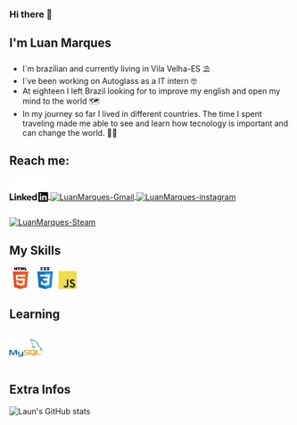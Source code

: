 ### Hi there 👋
## I'm Luan Marques
- I`m brazilian and currently living in Vila Velha-ES :parasol_on_ground:
- I`ve been working on Autoglass as a IT intern :nerd_face:
- At eighteen I left Brazil looking for to improve my english and open my mind to the world :world_map:
- In my journey so far I lived in different countries. The time I spent traveling made me able to see and learn how tecnology is important and can change the world.  :flight_departure::flight_arrival:

## Reach me:
<a href=https://www.linkedin.com/in/luan-marques-0154b313b/ target="_blank">
<img align="center" alt="LuanMarques-Linkedin" height="70" width="70" src="https://raw.githubusercontent.com/devicons/devicon/master/icons/linkedin/linkedin-plain-wordmark.svg" style="max-width:100%;">
</a>

<a href=mailto:luanmarqueslmm@gmail.com/ target="_blank">
<img align="center" alt="LuanMarques-Gmail" height="30" width="40" src="https://www.flaticon.com/svg/vstatic/svg/683/683206.svg?token=exp=1618778747~hmac=3c08d909e8039382fc78064c51755c28" style="max-width:100%;">
</a>

<a href=https://www.instagram.com/luan.marquess/ target="_blank">
<img align="center" alt="LuanMarques-instagram" height="20" width="30" src="https://cdn.jsdelivr.net/npm/simple-icons@3.0.1/icons/instagram.svg" style="max-width:100%;">
</a>

<a href=https://steamcommunity.com/profiles/76561198097300718/ target="_blank">
<img align="center" alt="LuanMarques-Steam" height="30" width="40" src="https://www.flaticon.com/svg/vstatic/svg/2111/2111693.svg?token=exp=1618778950~hmac=c8e8d22875fda99c39b8e5fbe9d672c5" style="max-width:100%;">
</a>

## My Skills
<img src="https://raw.githubusercontent.com/devicons/devicon/master/icons/html5/html5-original-wordmark.svg" alt="HTML5" width="40" height="40" style="max-width:100%;"></img>
<img src="https://raw.githubusercontent.com/devicons/devicon/master/icons/css3/css3-original-wordmark.svg" style="max-width:100%;" alt="CSS3" width="40" height="40" style="max-width:100%;"></img>
<img src="https://raw.githubusercontent.com/devicons/devicon/master/icons/javascript/javascript-original.svg" style="max-width:100%;" alt="JavaScript" width="33" height="33" style="max-width:100%;"></img>

## Learning
<img src="https://raw.githubusercontent.com/devicons/devicon/master/icons/mysql/mysql-original-wordmark.svg" alt="MySQL" width="60" height="60" style="max-width:100%;"></img>

## Extra Infos
![Laun's GitHub stats](https://github-readme-stats.vercel.app/api?username=luanmarquess&show_icons=true&theme=dark)

